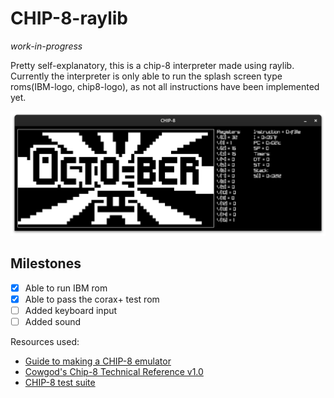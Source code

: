 # CHIP-8-raylib

*work-in-progress*

Pretty self-explanatory, this is a chip-8 interpreter made using raylib.
Currently the interpreter is only able to run the splash screen type roms(IBM-logo, chip8-logo), as not all instructions have been implemented yet.

![Interpreter running the chip8-logo rom](screenshot.png)

## Milestones

- [x] Able to run IBM rom
- [x] Able to pass the corax+ test rom
- [ ] Added keyboard input
- [ ] Added sound

Resources used:
- [Guide to making a CHIP-8 emulator](https://tobiasvl.github.io/blog/write-a-chip-8-emulator/#keypad)
- [Cowgod's Chip-8 Technical Reference v1.0](http://devernay.free.fr/hacks/chip8/C8TECH10.HTM#0.1)
- [CHIP-8 test suite](https://github.com/Timendus/chip8-test-suite)
